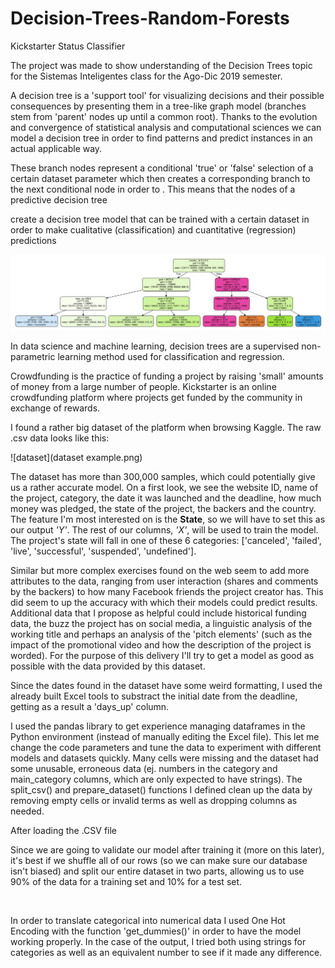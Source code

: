 # Decision-Trees-Random-Forests

Kickstarter Status Classifier

The project was made to show understanding of the Decision Trees topic for the Sistemas Inteligentes class for the Ago-Dic 2019 semester.

A decision tree is a 'support tool' for visualizing decisions and their possible consequences by presenting them in a tree-like graph model (branches stem from 'parent' nodes up until a common root). Thanks to the evolution and convergence of statistical analysis and computational sciences we can model a decision tree in order to find patterns and predict instances in an actual applicable way. 



These branch nodes represent a conditional 'true' or 'false' selection of a certain dataset parameter which then creates a corresponding branch to the next conditional node in order to . This means that the nodes of a predictive decision tree

create a decision tree model that can be trained with a certain dataset in order to make cualitative (classification) and cuantitative (regression) predictions

![tree_depth_3](tree_depth_3.JPG)

In data science and machine learning, decision trees are a supervised non-parametric learning method used for classification and regression. 


Crowdfunding is the practice of funding a project by raising 'small' amounts of money from a large number of people. Kickstarter is an online crowdfunding platform where projects get funded by the community in exchange of rewards. 

I found a rather big dataset of the platform when browsing Kaggle. The raw .csv data looks like this:

![dataset](dataset example.png)

The dataset has more than 300,000 samples, which could potentially give us a rather accurate model. On a first look, we see the website ID, name of the project, category, the date it was launched and the deadline, how much money was pledged, the state of the project, the backers and the country. The feature I'm most interested on is the <b>State</b>, so we will have to set this as our output <i>'Y'</i>. The rest of our columns, <i>'X'</i>, will be used to train the model. The project's state will fall in one of these 6 categories: ['canceled', 'failed', 'live', 'successful', 'suspended', 'undefined']. 

Similar but more complex exercises found on the web seem to add more attributes to the data, ranging from user interaction (shares and comments by the backers) to how many Facebook friends the project creator has. This did seem to up the accuracy with which their models could predict results. Additional data that I propose as helpful could include historical funding data, the buzz the project has on social media, a linguistic analysis of the working title and perhaps an analysis of the 'pitch elements' (such as the impact of the promotional video and how the description of the project is worded). For the purpose of this delivery I'll try to get a model as good as possible with the data provided by this dataset.

Since the dates found in the dataset have some weird formatting, I used the already built Excel tools to substract the initial date from the deadline, getting as a result a 'days_up' column.

I used the pandas library to get experience managing dataframes in the Python environment (instead of manually editing the Excel file). This let me change the code parameters and tune the data to experiment with different models and datasets quickly. Many cells were missing and the dataset had some unusable, erroneous data (ej. numbers in the category and main_category columns, which are only expected to have strings). The split_csv() and prepare_dataset() functions I defined clean up the data by removing empty cells or invalid terms as well as dropping columns as needed.



After loading the .CSV file


Since we are going to validate our model after training it (more on this later), it's best if we shuffle all of our rows (so we can make sure our database isn't biased) and split our entire dataset in two parts, allowing us to use 90% of the data for a training set and 10% for a test set.


`
`

In order to translate categorical into numerical data I used One Hot Encoding with the function 'get_dummies()' in order to have the model working properly. In the case of the output, I tried both using strings for categories as well as an equivalent number to see if it made any difference. 
